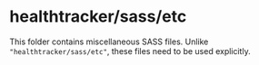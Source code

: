 # healthtracker/sass/etc

This folder contains miscellaneous SASS files. Unlike `"healthtracker/sass/etc"`, these files
need to be used explicitly.
